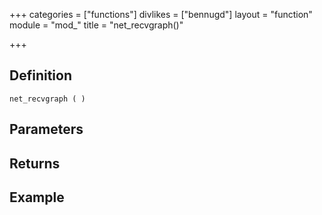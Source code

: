 +++
categories = ["functions"]
divlikes = ["bennugd"]
layout = "function"
module = "mod_"
title = "net_recvgraph()"

+++

## Definition

    net_recvgraph ( )

## Parameters

## Returns

## Example
